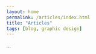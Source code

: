 ```yaml
---
layout: home
permalink: /articles/index.html
title: "Articles"
tags: [blog, graphic design]
---
```


...
